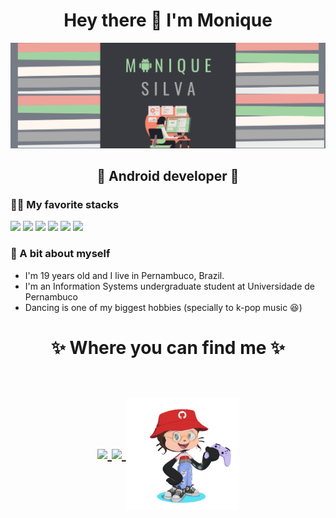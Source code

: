 <h1 align="center"> Hey there 👋 I'm Monique </h1> 
<img src= "MONIQUE.png" alt="banner that says Monique Silva"/>
<h2 align="center"> 💚 Android developer 💚 </h3>


### 👩‍💻 My favorite stacks
<img src="https://img.shields.io/badge/Kotlin-0095D5?&style=for-the-badge&logo=kotlin&logoColor=white" />
<img src="https://img.shields.io/badge/JavaScript-F7DF1E?style=for-the-badge&logo=javascript&logoColor=black" />
<img src="https://img.shields.io/badge/HTML5-E34F26?style=for-the-badge&logo=html5&logoColor=white" />
<img src="https://img.shields.io/badge/CSS3-1572B6?style=for-the-badge&logo=css3&logoColor=white" />
<img src="https://img.shields.io/badge/Node.js-43853D?style=for-the-badge&logo=node-dot-js&logoColor=white" />
<img src="https://img.shields.io/badge/React-20232A?style=for-the-badge&logo=react&logoColor=61DAFB" />

### 👧 A bit about myself
- I'm 19 years old and I live in Pernambuco, Brazil.
- I'm an Information Systems undergraduate student at Universidade de Pernambuco
- Dancing is one of my biggest hobbies (specially to k-pop music 😆)

<h1 align="center">
✨ Where you can find me ✨
  
  <p align="center"><br/>
   <a href="https://www.linkedin.com/in/gloria-monique/">
    <img src="https://img.shields.io/badge/LinkedIn-0077B5?style=for-the-badge&logo=linkedin&logoColor=white">
  </a>
  
  <a href="https://www.instagram.com/monxqueen/">
    <img src="https://img.shields.io/badge/Instagram-E4405F?style=for-the-badge&logo=instagram&logoColor=white">
  </a>
    <img align="center" width="180" height="180" src="gifcat.gif">
</p>
</h1>
